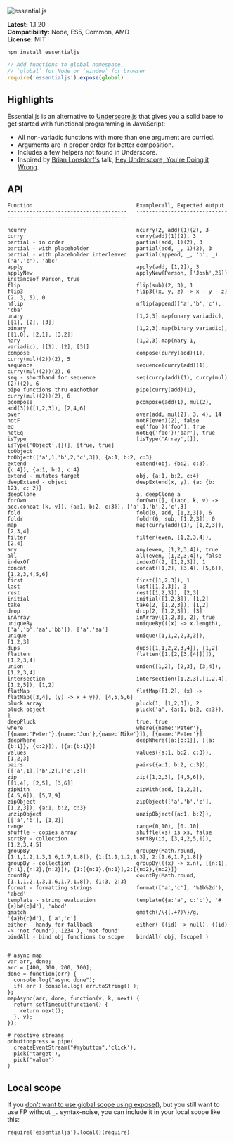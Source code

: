 ![essential.js](http://i.imgur.com/CalNHKK.png)

**Latest:** 1.1.20  
**Compatibility:** Node, ES5, Common, AMD  
**License:** MIT  

```
npm install essentialjs
```

```javascript
// Add functions to global namespace,
// `global` for Node or `window` for browser
require('essentialjs').expose(global)
```

## Highlights

Essential.js is an alternative to [Underscore.js](http://underscorejs.org/) that gives you a solid base to get started with functional programming in JavaScript:

- All non-variadic functions with more than one argument are curried.
- Arguments are in proper order for better composition.
- Includes a few helpers not found in Underscore.
- Inspired by [Brian Lonsdorf's](https://github.com/DrBoolean) talk, [Hey Underscore, You're Doing it Wrong](https://www.youtube.com/watch?v=m3svKOdZijA).

## API

<!--
generated with: `npm run-script gendoc`
-->
  
    Function                                 Examplecall, Expected output
    --------------------------------------   -------------------------------------------------------------------

    ncurry                                   ncurry(2, add)(1)(2), 3
    curry                                    curry(add)(1)(2), 3
    partial - in order                       partial(add, 1)(2), 3
    partial - with placeholder               partial(add, _, 1)(2), 3
    partial - with placeholder interleaved   partial(append, _, 'b', _)('a','c'), 'abc'
    apply                                    apply(add, [1,2]), 3
    applyNew                                 applyNew(Person, ['Josh',25]) instanceof Person, true
    flip                                     flip(sub)(2, 3), 1
    flip3                                    flip3((x, y, z) -> x - y - z)(2, 3, 5), 0
    nflip                                    nflip(append)('a','b','c'), 'cba'
    unary                                    [1,2,3].map(unary variadic), [[1], [2], [3]]
    binary                                   [1,2,3].map(binary variadic), [[1,0], [2,1], [3,2]]
    nary                                     [1,2,3].map(nary 1, variadic), [[1], [2], [3]]
    compose                                  compose(curry(add)(1), curry(mul)(2))(2), 5
    sequence                                 sequence(curry(add)(1), curry(mul)(2))(2), 6
    seq - shorthand for sequence             seq(curry(add)(1), curry(mul)(2))(2), 6
    pipe functions thru eachother            pipe(curry(add)(1), curry(mul)(2))(2), 6
    pcompose                                 pcompose(add(1), mul(2), add(3))([1,2,3]), [2,4,6]
    over                                     over(add, mul(2), 3, 4), 14
    notF                                     notF(even)(2), false
    eq                                       eq('foo')('foo'), true
    notEq                                    notEq('foo')('bar'), true
    isType                                   [isType('Array',[]), isType('Object',{})], [true, true]
    toObject                                 toObject(['a',1,'b',2,'c',3]), {a:1, b:2, c:3}
    extend                                   extend(obj, {b:2, c:3}, {c:4}), {a:1, b:2, c:4}
    extend - mutates target                  obj, {a:1, b:2, c:4}
    deepExtend - object                      deepExtend(x, y), {a: {b: 123, c: 2}}
    deepClone                                a, deepClone a
    forOwn                                   forOwn([], ((acc, k, v) -> acc.concat [k, v]), {a:1, b:2, c:3}), ['a',1,'b',2,'c',3]
    fold                                     fold(0, add, [1,2,3]), 6
    foldr                                    foldr(6, sub, [1,2,3]), 0
    map                                      map(curry(add)(1), [1,2,3]), [2,3,4]
    filter                                   filter(even, [1,2,3,4]), [2,4]
    any                                      any(even, [1,2,3,4]), true
    all                                      all(even, [1,2,3,4]), false
    indexOf                                  indexOf(2, [1,2,3]), 1
    concat                                   concat([1,2], [3,4], [5,6]), [1,2,3,4,5,6]
    first                                    first([1,2,3]), 1
    last                                     last([1,2,3]), 3
    rest                                     rest([1,2,3]), [2,3]
    initial                                  initial([1,2,3]), [1,2]
    take                                     take(2, [1,2,3]), [1,2]
    drop                                     drop(2, [1,2,3]), [3]
    inArray                                  inArray([1,2,3], 2), true
    uniqueBy                                 uniqueBy(((x) -> x.length), ['a','b','aa','bb']), ['a','aa']
    unique                                   unique([1,1,2,2,3,3]), [1,2,3]
    dups                                     dups([1,1,2,2,3,4]), [1,2]
    flatten                                  flatten([1,[2,[3,[4]]]]), [1,2,3,4]
    union                                    union([1,2], [2,3], [3,4]), [1,2,3,4]
    intersection                             intersection([1,2,3],[1,2,4],[1,2,5]), [1,2]
    flatMap                                  flatMap([1,2], (x) -> flatMap([3,4], (y) -> x + y)), [4,5,5,6]
    pluck array                              pluck(1, [1,2,3]), 2
    pluck object                             pluck('a', {a:1, b:2, c:3}), 1
    deepPluck                                true, true
    where                                    where({name:'Peter'}, [{name:'Peter'},{name:'Jon'},{name:'Mike'}]), [{name:'Peter'}]
    deepWhere                                deepWhere({a:{b:1}}, [{a:{b:1}}, {c:2}]), [{a:{b:1}}]
    values                                   values({a:1, b:2, c:3}), [1,2,3]
    pairs                                    pairs({a:1, b:2, c:3}), [['a',1],['b',2],['c',3]]
    zip                                      zip([1,2,3], [4,5,6]), [[1,4], [2,5], [3,6]]
    zipWith                                  zipWith(add, [1,2,3], [4,5,6]), [5,7,9]
    zipObject                                zipObject(['a','b','c'],[1,2,3]), {a:1, b:2, c:3}
    unzipObject                              unzipObject({a:1, b:2}), [['a','b'], [1,2]]
    range                                    range(0,10), [0..10]
    shuffle - copies array                   shuffle(xs) is xs, false
    sortBy - collection                      sortBy(id, [3,4,2,5,1]), [1,2,3,4,5]
    groupBy                                  groupBy(Math.round, [1.1,1.2,1.3,1.6,1.7,1.8]), {1:[1.1,1.2,1.3], 2:[1.6,1.7,1.8]}
    groupBy - collection                     groupBy(((x) -> x.n), [{n:1},{n:1},{n:2},{n:2}]), {1:[{n:1},{n:1}],2:[{n:2},{n:2}]}
    countBy                                  countBy(Math.round, [1.1,1.2,1.3,1.6,1.7,1.8]), {1:3, 2:3}
    format - formatting strings              format(['a','c'], '%1b%2d'), 'abcd'
    template - string evaluation             template({a:'a', c:'c'}, '#{a}b#{c}d'), 'abcd'
    gmatch                                   gmatch(/\{(.+?)\}/g, '{a}b{c}d'), ['a','c']
    either - handy for fallback              either( ((id) -> null), ((id) -> 'not found'), 1234 ), 'not found'
    bindAll - bind obj functions to scope    bindAll( obj, [scope] )


    # async map
    var arr, done;
    arr = [400, 300, 200, 100];
    done = function(err) {
      console.log("async done");
      if( err ) console.log( err.toString() );
    };
    mapAsync(arr, done, function(v, k, next) {
      return setTimeout(function() {
        return next();
      }, v);
    });

    # reactive streams 
    onbuttonpress = pipe(
      createEventStream("#mybutton",'click'), 
      pick('target'), 
      pick('value')
    ) 

## Local scope 

If you [don't want to use global scope using expose()](http://stackoverflow.com/questions/2613310/ive-heard-global-variables-are-bad-what-alternative-solution-should-i-use), but 
you still want to use FP without `_.` syntax-noise, you can include it in your local scope like this:

    require('essentialjs').local()(require)

